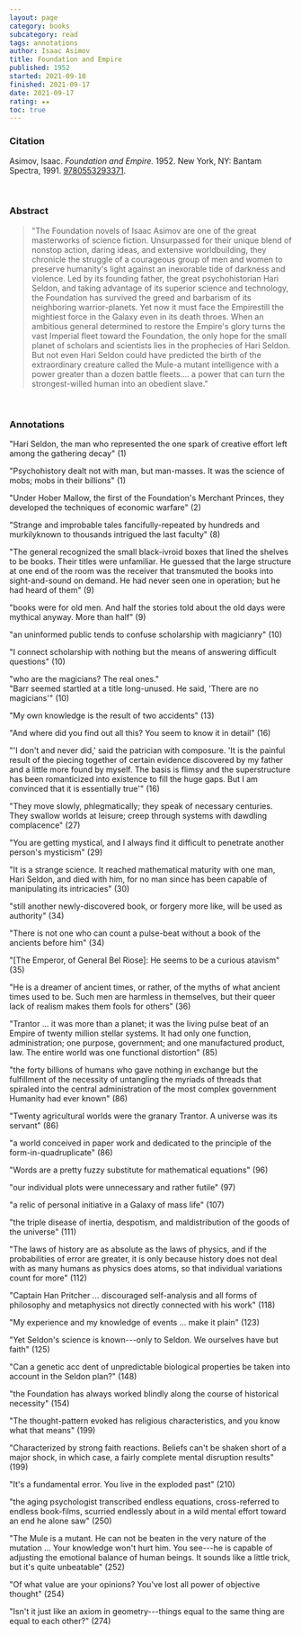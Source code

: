 ```yaml
---
layout: page
category: books
subcategory: read
tags: annotations
author: Isaac Asimov
title: Foundation and Empire
published: 1952
started: 2021-09-10
finished: 2021-09-17
date: 2021-09-17
rating: ★★
toc: true
---
```


### Citation

Asimov, Isaac. *Foundation and Empire.* 1952. New York, NY: Bantam Spectra, 1991. [9780553293371](https://en.wikipedia.org/wiki/Foundation_and_Empire).

<br>

### Abstract

> "The Foundation novels of Isaac Asimov are one of the great masterworks of science fiction. Unsurpassed for their unique blend of nonstop action, daring ideas, and extensive worldbuilding, they chronicle the struggle of a courageous group of men and women to preserve humanity's light against an inexorable tide of darkness and violence. Led by its founding father, the great psychohistorian Hari Seldon, and taking advantage of its superior science and technology, the Foundation has survived the greed and barbarism of its neighboring warrior-planets. Yet now it must face the Empirestill the mightiest force in the Galaxy even in its death throes. When an ambitious general determined to restore the Empire's glory turns the vast Imperial fleet toward the Foundation, the only hope for the small planet of scholars and scientists lies in the prophecies of Hari Seldon. But not even Hari Seldon could have predicted the birth of the extraordinary creature called the Mule-a mutant intelligence with a power greater than a dozen battle fleets.... a power that can turn the strongest-willed human into an obedient slave."

<br>

### Annotations

"Hari Seldon, the man who represented the one spark of creative effort left among the gathering decay" (1)

"Psychohistory dealt not with man, but man-masses. It was the science of mobs; mobs in their billions" (1)

"Under Hober Mallow, the first of the Foundation's Merchant Princes, they developed the techniques of economic warfare" (2)

"Strange and improbable tales fancifully-repeated by hundreds and murkilyknown to thousands intrigued the last faculty" (8)

"The general recognized the small black-ivroid boxes that lined the shelves to be books. Their titles were unfamiliar. He guessed that the large structure at one end of the room was the receiver that transmuted the books into sight-and-sound on demand. He had never seen one in operation; but he had heard of them" (9)

"books were for old men. And half the stories told about the old days were mythical anyway. More than half" (9)

"an uninformed public tends to confuse scholarship with magicianry" (10)

"I connect scholarship with nothing but the means of answering difficult questions" (10)

"who are the magicians? The real ones."
<br>"Barr seemed startled at a title long-unused. He said, 'There are no magicians'" (10)

"My own knowledge is the result of two accidents" (13)

"And where did you find out all this? You seem to know it in detail" (16)

"'I don't and never did,' said the patrician with composure. 'It is the painful result of the piecing together of certain evidence discovered by my father and a little more found by myself. The basis is flimsy and the superstructure has been romanticized into existence to fill the huge gaps. But I am convinced that it is essentially true'" (16)

"They move slowly, phlegmatically; they speak of necessary centuries. They swallow worlds at leisure; creep through systems with dawdling complacence" (27)

"You are getting mystical, and I always find it difficult to penetrate another person's mysticism" (29)

"It is a strange science. It reached mathematical maturity with one man, Hari Seldon, and died with him, for no man since has been capable of manipulating its intricacies" (30)

"still another newly-discovered book, or forgery more like, will be used as authority" (34)

"There is not one who can count a pulse-beat without a book of the ancients before him" (34)

"[The Emperor, of General Bel Riose]: He seems to be a curious atavism" (35)

"He is a dreamer of ancient times, or rather, of the myths of what ancient times used to be. Such men are harmless in themselves, but their queer lack of realism makes them fools for others" (36)

"Trantor ... it was more than a planet; it was the living pulse beat of an Empire of twenty million stellar systems. It had only one function, administration; one purpose, government; and one manufactured product, law. The entire world was one functional distortion" (85)

"the forty billions of humans who gave nothing in exchange but the fulfillment of the necessity of untangling the myriads of threads that spiraled into the central administration of the most complex government Humanity had ever known" (86)

"Twenty agricultural worlds were the granary Trantor. A universe was its servant" (86)

"a world conceived in paper work and dedicated to the principle of the form-in-quadruplicate" (86)

"Words are a pretty fuzzy substitute for mathematical equations" (96)

"our individual plots were unnecessary and rather futile" (97)

"a relic of personal initiative in a Galaxy of mass life" (107)

"the triple disease of inertia, despotism, and maldistribution of the goods of the universe" (111)

"The laws of history are as absolute as the laws of physics, and if the probabilities of error are greater, it is only because history does not deal with as many humans as physics does atoms, so that individual variations count for more" (112)

"Captain Han Pritcher ... discouraged self-analysis and all forms of philosophy and metaphysics not directly connected with his work" (118)

"My experience and my knowledge of events ... make it plain" (123)

"Yet Seldon's science is known---only to Seldon. We ourselves have but faith" (125)

"Can a genetic acc dent of unpredictable biological properties be taken into account in the Seldon plan?" (148)

"the Foundation has always worked blindly along the course of historical necessity" (154)

"The thought-pattern evoked has religious characteristics, and you know what that means" (199)

"Characterized by strong faith reactions. Beliefs can't be shaken short of a major shock, in which case, a fairly complete mental disruption results" (199)

"It's a fundamental error. You live in the exploded past" (210)

"the aging psychologist transcribed endless equations, cross-referred to endless book-films, scurried endlessly about in a wild mental effort toward an end he alone saw" (250)

"The Mule is a mutant. He can not be beaten in the very nature of the mutation ... Your knowledge won't hurt him. You see---he is capable of adjusting the emotional balance of human beings. It sounds like a little trick, but it's quite unbeatable" (252)

"Of what value are your opinions? You've lost all power of objective thought" (254)

"Isn't it just like an axiom in geometry---things equal to the same thing are equal to each other?" (274)
